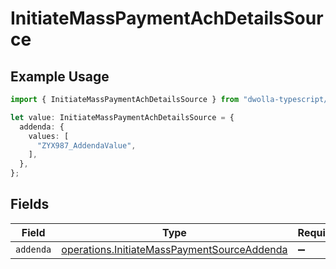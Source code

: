 # InitiateMassPaymentAchDetailsSource

## Example Usage

```typescript
import { InitiateMassPaymentAchDetailsSource } from "dwolla-typescript/models/operations";

let value: InitiateMassPaymentAchDetailsSource = {
  addenda: {
    values: [
      "ZYX987_AddendaValue",
    ],
  },
};
```

## Fields

| Field                                                                                                      | Type                                                                                                       | Required                                                                                                   | Description                                                                                                |
| ---------------------------------------------------------------------------------------------------------- | ---------------------------------------------------------------------------------------------------------- | ---------------------------------------------------------------------------------------------------------- | ---------------------------------------------------------------------------------------------------------- |
| `addenda`                                                                                                  | [operations.InitiateMassPaymentSourceAddenda](../../models/operations/initiatemasspaymentsourceaddenda.md) | :heavy_minus_sign:                                                                                         | N/A                                                                                                        |